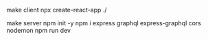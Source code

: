 make client
npx create-react-app ./

make server
npm init -y
npm i express graphql express-graphql cors nodemon
npm run dev
